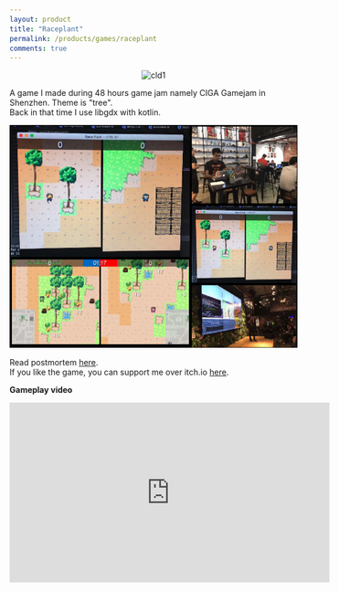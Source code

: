 ```yaml
---
layout: product
title: "Raceplant"
permalink: /products/games/raceplant
comments: true
---
```


<center><img src="https://blog.wasin.io/assets/images/raceplant-ciga2017/screenshot.jpg" alt="cld1" /></center>  

A game I made during 48 hours game jam namely CIGA Gamejam in Shenzhen. Theme is "tree".  
Back in that time I use libgdx with kotlin.

![raceplant summary](/assets/images/games/raceplant-sum.png)

Read postmortem [here](https://blog.wasin.io/blog/2017/06/19/postmortem-raceplant-ciga-game-jam-2017.html).  
If you like the game, you can support me over itch.io [here](https://abzico.itch.io/race-plant).

**Gameplay video**

<center><iframe width="560" height="315" src="https://www.youtube.com/embed/3W4gL9X_Zks" frameborder="0" gesture="media" allow="encrypted-media" allowfullscreen></iframe></center>